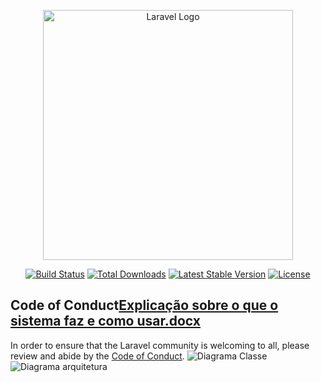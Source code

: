<p align="center"><a href="https://laravel.com" target="_blank"><img src="https://raw.githubusercontent.com/laravel/art/master/logo-lockup/5%20SVG/2%20CMYK/1%20Full%20Color/laravel-logolockup-cmyk-red.svg" width="400" alt="Laravel Logo"></a></p>

<p align="center">
<a href="https://travis-ci.org/laravel/framework"><img src="https://travis-ci.org/laravel/framework.svg" alt="Build Status"></a>
<a href="https://packagist.org/packages/laravel/framework"><img src="https://img.shields.io/packagist/dt/laravel/framework" alt="Total Downloads"></a>
<a href="https://packagist.org/packages/laravel/framework"><img src="https://img.shields.io/packagist/v/laravel/framework" alt="Latest Stable Version"></a>
<a href="https://packagist.org/packages/laravel/framework"><img src="https://img.shields.io/packagist/l/laravel/framework" alt="License"></a>
</p>


## Code of Conduct[Explicação sobre o que o sistema faz e como usar.docx](https://github.com/Isaiaz1/unasp2022Grupo6/files/9760150/Explicacao.sobre.o.que.o.sistema.faz.e.como.usar.docx)


In order to ensure that the Laravel community is welcoming to all, please review and abide by the [Code of Conduct](https://laravel.com/docs/contributions#code-of-conduct).
![Diagrama Classe](https://user-images.githubusercontent.com/59181631/195211700-7ad8782a-d457-4fd6-9c1b-60089d77bd05.png)
![Diagrama arquitetura](https://user-images.githubusercontent.com/59181631/195211703-4afee853-4eff-4f90-9a6b-4d27d21e3f6c.jpeg)


